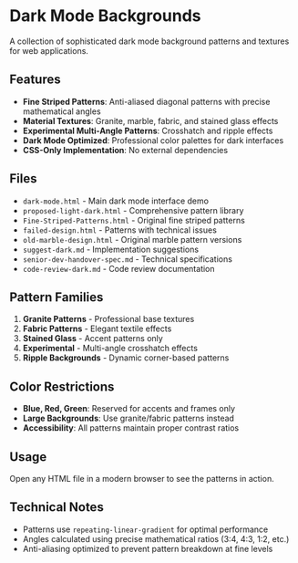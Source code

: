 # Dark Mode Backgrounds

A collection of sophisticated dark mode background patterns and textures for web applications.

## Features

- **Fine Striped Patterns**: Anti-aliased diagonal patterns with precise mathematical angles
- **Material Textures**: Granite, marble, fabric, and stained glass effects
- **Experimental Multi-Angle Patterns**: Crosshatch and ripple effects
- **Dark Mode Optimized**: Professional color palettes for dark interfaces
- **CSS-Only Implementation**: No external dependencies

## Files

- `dark-mode.html` - Main dark mode interface demo
- `proposed-light-dark.html` - Comprehensive pattern library
- `Fine-Striped-Patterns.html` - Original fine striped patterns
- `failed-design.html` - Patterns with technical issues
- `old-marble-design.html` - Original marble pattern versions
- `suggest-dark.md` - Implementation suggestions
- `senior-dev-handover-spec.md` - Technical specifications
- `code-review-dark.md` - Code review documentation

## Pattern Families

1. **Granite Patterns** - Professional base textures
2. **Fabric Patterns** - Elegant textile effects
3. **Stained Glass** - Accent patterns only
4. **Experimental** - Multi-angle crosshatch effects
5. **Ripple Backgrounds** - Dynamic corner-based patterns

## Color Restrictions

- **Blue, Red, Green**: Reserved for accents and frames only
- **Large Backgrounds**: Use granite/fabric patterns instead
- **Accessibility**: All patterns maintain proper contrast ratios

## Usage

Open any HTML file in a modern browser to see the patterns in action.

## Technical Notes

- Patterns use `repeating-linear-gradient` for optimal performance
- Angles calculated using precise mathematical ratios (3:4, 4:3, 1:2, etc.)
- Anti-aliasing optimized to prevent pattern breakdown at fine levels
